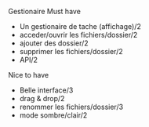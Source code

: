 Gestionaire
Must have
  - Un gestionaire de tache (affichage)/2
  - acceder/ouvrir les fichiers/dossier/2
  - ajouter des dossier/2
  - supprimer les fichiers/dossier/2
  - API/2

Nice to have
  - Belle interface/3
  - drag & drop/2
  - renommer les fichiers/dossier/3
  - mode sombre/clair/2
  
